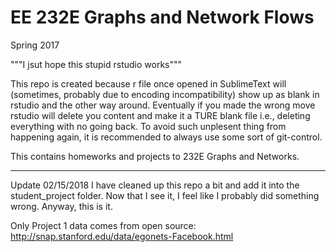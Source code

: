 # EE 232E Graphs and Network Flows

Spring 2017

"""I jsut hope this stupid rstudio works"""


This repo is created because r file once opened in SublimeText will (sometimes, probably due to encoding incompatibility) show up as blank in rstudio and the other way around. Eventually if you made the wrong move rstudio will delete you content and make it a TURE blank file i.e., deleting everything with no going back. To avoid such unplesent thing from happening again, it is recommended to always use some sort of git-control.


This contains homeworks and projects to 232E Graphs and Networks.

----------------------------------------------------------
Update 02/15/2018
I have cleaned up this repo a bit and add it into the student_project folder. Now that I see it, I feel like I probably did something wrong. Anyway, this is it.

Only Project 1 data comes from open source:
http://snap.stanford.edu/data/egonets-Facebook.html